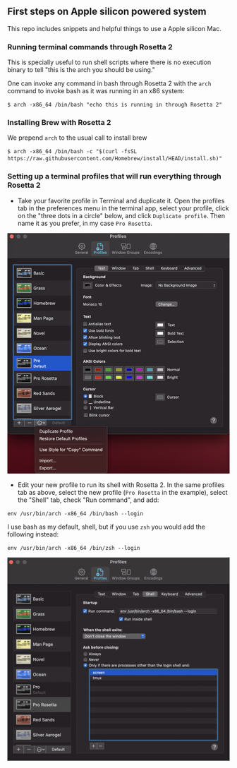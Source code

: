 ## First steps on Apple silicon powered system

This repo includes snippets and helpful things to use a Apple silicon Mac. 

### Running terminal commands through Rosetta 2

This is specially useful to run shell scripts where there is no execution
binary to tell "this is the arch you should be using."

One can invoke any command in bash through Rosetta 2 with the `arch` command to invoke bash as it was running in an x86 system:
```
$ arch -x86_64 /bin/bash "echo this is running in through Rosetta 2"
```

### Installing Brew with Rosetta 2

We prepend `arch` to the usual call to install brew

```
$ arch -x86_64 /bin/bash -c "$(curl -fsSL https://raw.githubusercontent.com/Homebrew/install/HEAD/install.sh)"
```

### Setting up a terminal profiles that will run everything through Rosetta 2

- Take your favorite profile in Terminal and duplicate it. Open the profiles 
tab in the  preferences menu in the terminal app, select your profile, click on
the "three dots in a circle" below, and click `Duplicate profile`. Then name it
as you prefer, in my case `Pro Rosetta`.

![alt text](duplicate.png)

- Edit your new profile to run its shell with Rosetta 2. In the same profiles
tab as above, select the new profile (`Pro Rosetta` in the example), select
the "Shell" tab, check "Run command", and add:
```
env /usr/bin/arch -x86_64 /bin/bash --login
```
I use bash as my default, shell, but if you use `zsh` you would add the
following instead:
```
env /usr/bin/arch -x86_64 /bin/zsh --login
```
![alt text](edit_profile.png)

